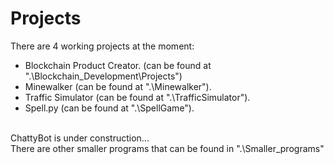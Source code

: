 # Projects

There are 4 working projects at the moment:
- Blockchain Product Creator. (can be found at ".\Blockchain_Development\Projects") <br>
- Minewalker (can be found at ".\Minewalker").<br>
- Traffic Simulator (can be found at ".\TrafficSimulator").<br>
- Spell.py (can be found at ".\SpellGame").<br></br>

ChattyBot is under construction...<br>
There are other smaller programs that can be found in ".\Smaller_programs"
